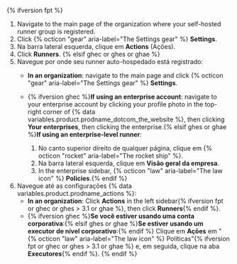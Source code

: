 {% ifversion fpt %}
1. Navigate to the main page of the organization where your self-hosted runner group is registered.
2. Click {% octicon "gear" aria-label="The Settings gear" %} **Settings**.
3. Na barra lateral esquerda, clique em **Actions** (Ações).
4. Click **Runners**.
{% elsif ghec or ghes or ghae %}
1. Navegue por onde seu runner auto-hospedado está registrado:
   * **In an organization**: navigate to the main page and click {% octicon "gear" aria-label="The Settings gear" %} **Settings**.
   * {% ifversion ghec %}**If using an enterprise account**: navigate to your enterprise account by clicking your profile photo in the top-right corner of {% data variables.product.prodname_dotcom_the_website %}, then clicking **Your enterprises**, then clicking the enterprise.{% elsif ghes or ghae %}**If using an enterprise-level runner**:

     1. No canto superior direito de qualquer página, clique em {% octicon "rocket" aria-label="The rocket ship" %}.
     1. Na barra lateral esquerda, clique em **Visão geral da empresa**.
     1. In the enterprise sidebar, {% octicon "law" aria-label="The law icon" %} **Policies**.{% endif %}
1. Navegue até as configurações {% data variables.product.prodname_actions %}:
   * **In an organization**: Click **Actions** in the left sidebar{% ifversion fpt or ghec or ghes > 3.1 or ghae %}, then click **Runners**{% endif %}.
   * {% ifversion ghec %}**Se você estiver usando uma conta corporativa**:{% elsif ghes or ghae %}**Se estiver usando um executor de nível corporativo**:{% endif %} Clique em **Ações** em "{% octicon "law" aria-label="The law icon" %} Políticas"{% ifversion fpt or ghec or ghes > 3.1 or ghae %} e, em seguida, clique na aba **Executores**{% endif %}.
{% endif %}
